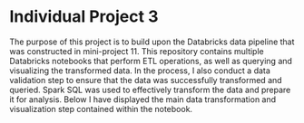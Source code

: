 # Individual Project 3
The purpose of this project is to build upon the Databricks data pipeline that was constructed in mini-project 11. This repository contains multiple Databricks notebooks that perform ETL operations, as well as querying and visualizing the transformed data. In the process, I also conduct a data validation step to ensure that the data was successfully transformed and queried. Spark SQL was used to effectively transform the data and prepare it for analysis. Below I have displayed the main data transformation and visualization step contained within the notebook.



